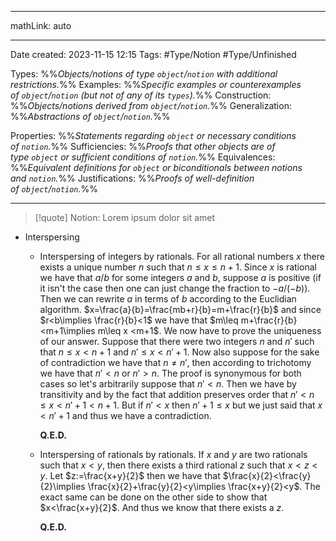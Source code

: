 
---

mathLink: auto

---
Date created: 2023-11-15 12:15
Tags: #Type/Notion #Type/Unfinished 

Types: %%_Objects/notions of type `object`/`notion` with additional restrictions._%% 
Examples: %%_Specific examples or counterexamples of `object`/`notion` (but not of any of its `types`)._%%
Construction: %%_Objects/notions derived from `object`/`notion`._%%
Generalization: %%_Abstractions of `object`/`notion`._%%

Properties: %%_Statements regarding `object` or necessary conditions of `notion`._%%
Sufficiencies: %%_Proofs that other objects are of type `object` or sufficient conditions of `notion`._%%
Equivalences: %%_Equivalent definitions for `object` or biconditionals between notions and `notion`._%%
Justifications: %%_Proofs of well-definition of `object`/`notion`._%%

---  



> [!quote] Notion:
> Lorem ipsum dolor sit amet





- Interspersing
	- Interspersing of integers by rationals. For all rational numbers $x$ there exists a unique number $n$ such that $n\leq x\leq n+1$.
		Since $x$ is rational we have that $a/b$ for some integers $a$ and $b$, suppose $a$ is positive (if it isn't the case then one can just change the fraction to $-a/(-b)$). Then we can rewrite $a$ in terms of $b$ according to the Euclidian algorithm. $x=\frac{a}{b}=\frac{mb+r}{b}=m+\frac{r}{b}$ and since $r<b\implies \frac{r}{b}<1$ we have that $m\leq m+\frac{r}{b} <m+1\implies m\leq x <m+1$. We now have to prove the uniqueness of our answer. Suppose that there were two integers $n$ and $n'$ such that $n\leq x<n+1$ and $n'\leq x<n'+1$. Now also suppose for the sake of contradiction we have that $n\neq n'$, then according to trichotomy we have that $n'<n$ or $n'>n$. The proof is synonymous for both cases so let's arbitrarily suppose that $n'<n$. Then we have by transitivity and by the fact that addition preserves order that $n'<n\leq x<n'+1<n+1$. But if $n'<x$ then $n'+1\leq x$ but we just said that $x<n'+1$ and thus we have a contradiction.
		
		**Q.E.D.**
	- Interspersing of rationals by rationals. If $x$ and $y$ are two rationals such that $x<y$, then there exists a third rational $z$ such that $x<z<y$.
		Let $z:=\frac{x+y}{2}$ then we have that $\frac{x}{2}<\frac{y}{2}\implies \frac{x}{2}+\frac{y}{2}<y\implies \frac{x+y}{2}<y$. The exact same can be done on the other side to show that $x<\frac{x+y}{2}$. And thus we know that there exists a $z$.
		
		**Q.E.D.** 





